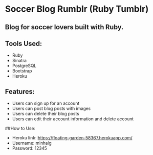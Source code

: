 # Soccer Blog Rumblr (Ruby Tumblr) 
## Blog for soccer lovers built with Ruby.


## Tools Used:
* Ruby
* Sinatra
* PostgreSQL
* Bootstrap
* Heroku

## Features:
* Users can sign up for an account
* Users can post blog posts with images
* Users can delete their blog posts
* Users can edit their account information and delete account

##How to Use:
* Heroku link: https://floating-garden-58367.herokuapp.com/
* Username: minhalg
* Password: 12345

